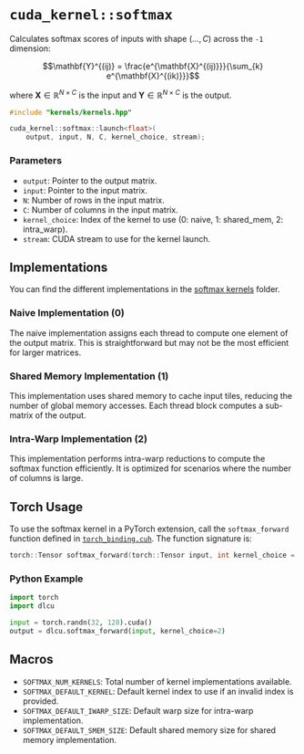 # `cuda_kernel::softmax`

Calculates softmax scores of inputs with shape $(...,C)$ across the `-1` dimension:

$$\mathbf{Y}^{(ij)} = \frac{e^{\mathbf{X}^{(ij)}}}{\sum_{k} e^{\mathbf{X}^{(ik)}}}$$

where $\mathbf{X} \in \mathbb{R}^{N \times C}$ is the input and $\mathbf{Y} \in \mathbb{R}^{N \times C}$ is the output.

```cpp
#include "kernels/kernels.hpp"

cuda_kernel::softmax::launch<float>(
    output, input, N, C, kernel_choice, stream);
```

### Parameters

- `output`: Pointer to the output matrix.
- `input`: Pointer to the input matrix.
- `N`: Number of rows in the input matrix.
- `C`: Number of columns in the input matrix.
- `kernel_choice`: Index of the kernel to use (0: naive, 1: shared_mem, 2: intra_warp).
- `stream`: CUDA stream to use for the kernel launch.

## Implementations

You can find the different implementations in the [softmax kernels](../../csrc/kernels/softmax) folder.

### Naive Implementation (0)

The naive implementation assigns each thread to compute one element of the output matrix. This is straightforward but may not be the most efficient for larger matrices.

### Shared Memory Implementation (1)

This implementation uses shared memory to cache input tiles, reducing the number of global memory accesses. Each thread block computes a sub-matrix of the output.

### Intra-Warp Implementation (2)

This implementation performs intra-warp reductions to compute the softmax function efficiently. It is optimized for scenarios where the number of columns is large.

## Torch Usage

To use the softmax kernel in a PyTorch extension, call the `softmax_forward` function defined in [`torch_binding.cuh`](../../csrc/kernels/softmax/torch_binding.cuh). The function signature is:

```cpp
torch::Tensor softmax_forward(torch::Tensor input, int kernel_choice = SOFTMAX_DEFAULT_KERNEL);
```

### Python Example

```python
import torch
import dlcu

input = torch.randn(32, 128).cuda()
output = dlcu.softmax_forward(input, kernel_choice=2)
```

## Macros

- `SOFTMAX_NUM_KERNELS`: Total number of kernel implementations available.
- `SOFTMAX_DEFAULT_KERNEL`: Default kernel index to use if an invalid index is provided.
- `SOFTMAX_DEFAULT_IWARP_SIZE`: Default warp size for intra-warp implementation.
- `SOFTMAX_DEFAULT_SMEM_SIZE`: Default shared memory size for shared memory implementation.
